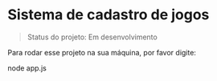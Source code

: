 <h1>Sistema de cadastro de jogos</h1>

>Status do projeto: Em desenvolvimento

Para rodar esse projeto na sua máquina, por favor digite:

node app.js
